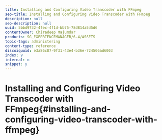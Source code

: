 ```yaml
---
title: Installing and Configuring Video Transcoder with FFmpeg
seo-title: Installing and Configuring Video Transcoder with FFmpeg
description: null
seo-description: null
uuid: 5bbd9732-4fec-4f1d-bb75-78d814a5d5d6
contentOwner: Chiradeep Majumdar
products: SG_EXPERIENCEMANAGER/6.4/ASSETS
topic-tags: administering
content-type: reference
discoiquuid: e3a86c87-9f31-43e4-b36e-724506ad6003
index: y
internal: n
snippet: y
---
```


# Installing and Configuring Video Transcoder with FFmpeg{#installing-and-configuring-video-transcoder-with-ffmpeg}

<!--
Comment Type: draft

<p>While the video transcoder with FFmpeg works similar to the connector FFmpeg transcoder with Assets (see <a href="../../sites/authoring/using/default-components-foundation.md">Video Components</a>) , you have more control over the process using this version because you are sharing the source code for the same transcoder. If, however, you decide not to use FFmpeg, or you want to use it differently than what is offered with the out-of-the-box transcoder, you can use this source code as a template to build out the transcoder how you want. Also, be aware that when you use FFmpeg, you can copy video renditions to a file system outside of AEM using File Copy Service.</p>
-->

##

<!--
Comment Type: draft

<h3>Installing FFmpeg</h3>
-->

<!--
Comment Type: draft

<p>You will now download and install FFmpeg and verify the installation.</p>
-->

<!--
Comment Type: draft

<ol>
<li><p>Go to <a href="http://www.ffmpeg.org">http://www.ffmpeg.org</a> to download and install the latest version of FFmpeg for your specific environment (Macintoch, Windows, or Linux).</p> <p>Make sure the ffmpeg executable is set in your system path. You should be able to run <span class="code">ffmpeg</span> from any directory in your system.</p> </li>
</ol>
-->

<!--
Comment Type: draft

<note type="note">
<p>AEM 6.2 is compatible with FFmpeg 3.0 and is configured to run correctly with FFmpeg 3.0 (which was the latest version at the time of general availability of 6.2).<br /> As per the FFmpeg documentation at <a href="https://trac.ffmpeg.org/wiki/Encode/AAC">https://trac.ffmpeg.org/wiki/Encode/AAC</a>, FFmpeg 3.0 does not ship with pre-built <span class="code">libvo-aacenc</span> or <span class="code">libaacplus</span> encoders. To use these encoders, install FFmpeg with the <span class="code">--with-fdk-aac</span> and/or <span class="code">--with-faac</span> option(s), or compile FFmpeg from non-free sources.</p>
<p>Because FFmpeg performs all transcoding operations, any reference to default configurations pertains to particular versions of FFmpeg validated by Adobe and may change in future. For more details, see FFmpeg encoding guidelines at <a href="https://trac.ffmpeg.org/wiki/Encode/H.264">https://trac.ffmpeg.org/wiki/Encode/H.264</a> and <a href="https://trac.ffmpeg.org/wiki/Encode/AAC">https://trac.ffmpeg.org/wiki/Encode/AAC</a>.</p>
</note>
-->

<!--
Comment Type: draft

<note type="note">
<p>From software security standpoint, Adobe recommends using the latest releases of all third-party software. However, if it is not possible to upgrade to FFmpeg 3.0, you may try the following:</p>
<ul>
<li>Add <span class="code">-strict -2</span> to the <span class="code">customArgs</span> property of <i>/etc/dam/video/iehq/jcr:content and /etc/dam/video/hq/jcr:content</i>.</li>
<li>Change the <span class="code">audioCodec</span> property of <i>/etc/dam/video/iehq/jcr:content</i> and <i>/etc/dam/video/hq/jcr:content</i> to <span class="code">libvo_aacenc</span> from <span class="code">aac</span>.</li>
</ul>
</note>
-->

<!--
Comment Type: draft

<h3>Installing cq-s7dam-video-core-1.0.jar</h3>
-->

<!--
Comment Type: draft

<p>Following the installation of FFmpeg, you will now verify the s7damVideobundle.</p>
-->

<!--
Comment Type: draft

<ol>
<li><p>Open AEM in your environment.</p> </li>
<li><p>Untar <span class="code">s7damvideobundle.tar</span> and then go to the <span class="code">s7damvideobundle/core</span> directory.</p> <p>You can download <a href="https://marketing.adobe.com/resources/help/en_US/s7/s7damvideobundle.tar">s7damvideobundle.tar here</a>.</p> </li>
<li><p>Run the following command:</p> <p><span class="code">mvn clean install sling:install</span></p> <p>The jar file from this project is installed under <span class="code">/libs/dam/install/cq-s7dam-video-core-1.0.jar</span>. Code is derived out of the existing DAM Video application which is part of the CQ Codebase.</p> <p>Three services are installed with the following process labels:</p>
<ul>
<li>"Create Thumbnail with FFMPEG as a pluggable component"</li>
</ul> <p style="margin-left: 40px;">Used as a reference implementation component which you can repurpose for integration with another third-party video encoder.<br /> </p>
<ul>
<li>"Transcode Video with FFMPEG as a pluggable component"</li>
</ul> <p style="margin-left: 40px;">Used for encoding by way of FFMPEG when customization is required. For example, set up of business rules to apply different encoding profiles based on source video aspect ratio.<br /> </p>
<ul>
<li>"Copy Transcoded Videos to NFS Mount"</li>
</ul> <p style="margin-left: 40px;">Used to store resulting encoded files to a server mount for delivery, such as integration with CDN or video packaging services.</p> </li>
</ol>
-->

<!--
Comment Type: draft

<h3>Setting up the Video Services through CQ Workflow</h3>
-->

<!--
Comment Type: draft

<ol>
<li><p>In your running instance of AEM, go to the following:</p> <p><span class="code">localhost:4502/workflow</span><br /> </p> </li>
<li><p>Tap <strong>Tools </strong>&gt; <strong>Workflow </strong>&gt; <strong>Models</strong>, then on the Workflow Models page, double-click <span class="code">DAM Update Asset</span>.</p> </li>
<li><p>In the <strong>DAM Update Asset</strong> page, in the workflow model, delete any existing <span class="code">FFmpeg thumbnails</span> and <span class="code">FFmpeg transcoding</span> services that may exist.</p> <p>You are now ready to set up the FFmpeg thumbnailing service.</p> </li>
</ol>
-->

<!--
Comment Type: draft

<h3>Setting up the FFmpeg Thumbnailing Service</h3>
-->

<!--
Comment Type: draft

<ol>
<li><p>In the AEM Sidekick, expand the <strong>Workflow</strong> list.</p> </li>
<li><p>Drag-and-drop <strong>Process Step</strong> on to your workflow page.</p> <p><br /> </p> <img imageRotate="0" src="assets/chlimage_1-343.png" /></li>
<li><p>Double-click the process step to open the <strong>Step Properties</strong> dialog box. In the <strong>Common</strong> tab, type a title such as <span class="code">FFmpeg thumbnail service</span>.</p> <p>Optionally, in the <strong>Description</strong> field, type a description that can further help you identify the process, such as <span class="code">Extracts video poster frame</span>.</p> </li>
<li><p>Tap the <strong>Process</strong> tab. Then in the <strong>Process</strong> drop-down list, select <strong>Create Thumbnail with FFMPEG as a pluggable component</strong>.</p> </li>
<li><p>Check <strong>Handler Advance</strong> option to turn it on.</p> </li>
<li><p>In the <strong>Arguments</strong> field, add the following:</p> <p><span class="code">count:4,index:2,[140:100],[48:48],[319:319]</span></p> <p>The arguments <span class="code">count</span> and <span class="code">index</span> are explained at the following location:</p> <p><a href="../../sites/developing/using/workflows-step-ref.md#createvideothumbnails">Create Video Thumbnails</a></p> </li>
<li><p>Click <strong>OK</strong>, and then click <strong>Save</strong> near the upper-left corner of the <strong>Workflow</strong> page.</p> <p>You are now ready to set up the FFMPEG Transcoding Service. This service is used for video encoding by way of FFMPEG when customization is required such as setting up business rules to apply different video encoding profiles based on the source video's aspect ratio.</p> </li>
</ol>
-->

<!--
Comment Type: draft

<h3>Setting up the FFmpeg Transcoding Service</h3>
-->

<!--
Comment Type: draft

<ol>
<li><p>In the AEM Sidekick, in the <strong>Workflow</strong> list, drag and drop <strong>Process Step</strong> on to your workflow immediately below the FFmpeg thumbnails step that you just added earlier.</p> </li>
<li><p>Double-click the process step to open the <strong>Step Properties</strong> dialog box. In the <strong>Common</strong> tab, type a title such as <span class="code">FFmpeg transcoding service</span>.</p> <p>Optionally, in the <strong>Description</strong> field, type a description that can further help you identify the process, such as <span class="code">Creates web-enabled video formats</span>.</p> </li>
<li><p>Click the <strong>Process</strong> tab, in the <strong>Process</strong> drop-down list, select <strong>Transcode Video with FFMPEG as a pluggable component</strong>.</p> </li>
<li><p>Check <strong>Handler Advance</strong> option to turn it on.</p> </li>
<li><p>In the <strong>Arguments</strong> field, add the following:</p> <p><span class="code">profile:firefoxhq,profile:hq,profile:flv</span></p> <p>The transcoding video profiles you add here should reference the out-of-the-box Assets video profiles in the Tools/Assets/Video Profiles folder on the Tools page (/etc/dam/video).</p> <p> </p> </li>
<li><p>Click <strong>OK</strong>, and then click <strong>Save</strong> near the upper-left corner of the <strong>Workflow</strong> page.</p> <p>You are now ready to set up the network file copy service which is used to store resulting encoded files to a NFS server mount for integration with a Content Delivery Network (CDN) or video packaging services.</p> </li>
</ol>
-->

<!--
Comment Type: draft

<h3>Setting up the Network File Copy Service</h3>
-->

<!--
Comment Type: draft

<ol>
<li><p>In the AEM Sidekick, in the <strong>Workflow</strong> list, drag and drop <strong>Process Step</strong> on to your workflow immediately below the FFmpeg transcoding step that you just added earlier.</p> </li>
<li><p>Double-click the process step to open the <strong>Step Properties</strong> dialog box. In the <strong>Common</strong> tab, type a title such as <span class="code">FFmpeg NFS copy service</span>.</p> <p>Optionally, in the <strong>Description</strong> field, type a description that can further help you identify the process, such as <span class="code">Transcoded files are copied to the directories that are specified by the NFS copy service</span>.</p> </li>
<li><p>Click the <strong>Process</strong> tab, and then select <strong>Copy Transcoded Videos to NFS Mount</strong>.</p> </li>
<li><p>Check <strong>Handler Advance</strong> option to turn it on.</p> </li>
<li><p>In the <strong>Arguments</strong> field, create any shared mounts where you want the transcoded video files and thumbnails placed for global deliver. For example, you could use the following format:</p> <p><span class="code">mount:/tmp/cq,mount:/tmp/cq2</span></p> <p>The path above copies transcoded files to the mounts <span class="code">/tmp/cq</span> and <span class="code">/tmp/cq2.</span></p> <p>Creating mounts is useful if you intend to deliver video using various options such as streaming.</p> </li>
<li><p>Click <strong>OK</strong>, and then click <strong>Save</strong> near the upper-left corner of the <strong>Workflow</strong> page.</p> <p>After you set up the three services above, you can upload your videos into Assets. </p> </li>
</ol>
-->

